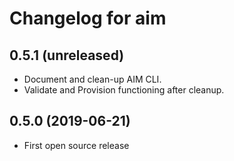 Changelog for aim
=================

0.5.1 (unreleased)
------------------

- Document and clean-up AIM CLI.
- Validate and Provision functioning after cleanup.


0.5.0 (2019-06-21)
------------------

- First open source release
